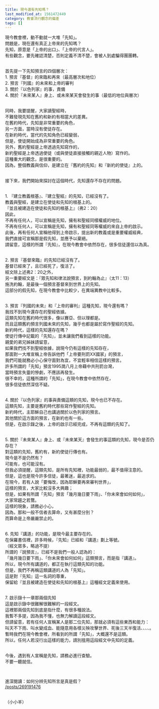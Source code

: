 ```yaml
---
title: 現今還有先知嗎？
last_modified_at: 1561472449
category: 教會流行觀念的偏差
tags: []
---
```


<p>現今教會裡，動不動就一大堆「先知」。<br/>
問題是，現在還有真正上帝來的先知嗎？<br/>
先知，原意是「上帝的出口」、「上帝的代言人」。<br/>
有些觀念，要先確認清楚，否則定義不清不楚，會被人到處騙得團團轉。</p>
<p><br/>
首先提一下先知預言的四個層次：<br/>
1. 預言『基督』的來臨和再來（最高層次和地位）<br/>
2. 預言『列國』的未來和上帝的審判<br/>
3. 關於『以色列家』的事，責備<br/>
4. 關於『未來某人』身上、或未來某天會發生的事（最低的地位與層次）</p>
<p><br/>
同時，我要提醒，大家讀聖經時，<br/>
不難發現先知在舊約和新約有相當大的差異。<br/>
在舊約時代，先知是非常重要的角色，<br/>
另一方面，當時沒有使徒存在。<br/>
在新約時代，當代的先知角色已經變弱，<br/>
但是，使徒開始成為非常重要的角色。<br/>
另外，舊約聖經是上帝透過先知寫作的，<br/>
新約聖經是上帝透過使徒（或與使徒直接接觸的親近人物）寫作的。<br/>
這種重大的觀念，是很重要的。<br/>
因為，整個教義與信仰，是建立在『舊約的先知』和『新約的使徒』上的。</p>
<p><br/>
接下來，我們開始來探討在這個時代，先知還存不存在的問題。</p>
<p><br/>
1. 『建立教義根基』、『建立聖經』的先知，已經沒有了。<br/>
教義與聖經，是建立在使徒和先知的根基上的。<br/>
『並且被建造在使徒和先知的根基上』（弗2：20）<br/>
因此，<br/>
不再有任何人，可以宣稱是先知，擁有和聖經同樣權威的地位。<br/>
不再有任何人，可以宣稱是先知，擁有和聖經同等權威的來自上帝的啟示。<br/>
此後，再有任何人宣稱他得到上帝啟示，提出新的教義或是重要權威經典，<br/>
我們直接可宣稱那是假先知，並應予以棄絕。<br/>
請留意，這樣的所謂『先知』，在現今教會中依然存在，很多信徒還信以為真。</p>
<p><br/>
2. 預言『基督來臨』的先知已經沒有了。<br/>
基督已經來了，且已經死了，復活了。<br/>
經文除上述弗2：20之外，<br/>
另一重要經文是：『眾先知和律法說預言，到約翰為止』（太11：13）<br/>
施洗約翰，是最後一個預言基督來到世界上的先知。<br/>
這部分的假先知，在現今教會中比較少，在異端異教中比較多。</p>
<p><br/>
3. 預言『列國的未來』和『上帝的審判』這種先知，現今還有嗎？<br/>
我找不到現今還存在的聖經依據。<br/>
這類先知在舊約時代很多，像以賽亞、但以理都是。<br/>
而且這類舊約預言列國未來的先知，幾乎也都是屬於寫作聖經的先知。<br/>
新約時代，這樣的先知還存在嗎？<br/>
使徒行傳中記載的「先知」，並未讓我們看到這樣的功能。<br/>
親愛的弟兄姊妹請留意，<br/>
如果我們找不到聖經依據，說現今仍有這樣的先知存在，<br/>
那面對一大堆宣稱上帝告訴他們「上帝要刑罰XX國家」的預言，<br/>
我們可能就務必小心保守面對為宜，不宜輕率相信這樣的預言。<br/>
許多所謂的「先知」預言1995潤八月上帝藉中共刑罰台灣，<br/>
當時預言失靈的慘劇，不應該再發生。<br/>
很不幸的，這種所謂的「先知」，在現今教會中依然存在，<br/>
很多信徒依然深信不疑。</p>
<p><br/>
4. 關於『以色列家』的事與責備這類的先知，現今也已不存在。<br/>
這類先知，主要是舊約時代那些寫作聖經的先知。<br/>
新約時代，主耶穌自己也講過關於以色列家的預言。<br/>
其他關於這方面的預言，在新約也有一些。<br/>
但是，在啟示錄之後，上帝的啟示已經完成，不再有這類的先知了。</p>
<p><br/>
5. 關於『未來某人』身上、或『未來某天』會發生的事這類的先知，現今是否仍存在？<br/>
對這類的先知，舊約有，新約使徒行傳也有。<br/>
現今是不是仍然有？<br/>
可能有，也可能沒有。<br/>
但我必須提醒，這類先知，是所有先知裡，功能最弱的，最不值得注意的。<br/>
但是，這也是現今許多信徒，最著迷，最追求的。<br/>
在現今，若有人說「要悔改，因為耶穌要再來審判世界」，<br/>
這樣的預言，大家比較沒多大興趣；<br/>
但是，如果有所謂「先知」預言「幾月幾日要下雨」、「你未來會如何如何」，<br/>
大家常趨之若鶩。<br/>
這樣的現象，請務必小心，<br/>
因為，那和一般不信者去算命，又有甚麼分別？<br/>
而算命是上帝嚴嚴禁止的。</p>
<p><br/>
6. 先知『講道』的功能，是現今最主要存在的。<br/>
在保羅書信裡，許多時候，『先知』已經和『講道』劃上等號。<br/>
（經文眾多，略過不提）<br/>
所謂的『說預言』，已經不是我們一般人認為的：<br/>
「幾月幾日要下雨」、「你未來會如何如何」這類預言，而是指『講道』。<br/>
所以，現今所有講道的，都正在執行這類先知的功能。<br/>
但是，我們不再稱這類講道的人為「先知」。<br/>
這是對『先知』這一名詞的尊重，<br/>
保留給『並且被建造在使徒和先知的根基上』這種經文定義來使用。</p>
<p><br/>
7. 啟示錄十一章那兩個先知<br/>
這是啟示錄中很難解很難解的一段經文。<br/>
這裡那兩個先知到底是指什麼，有很多種說法。<br/>
我暫不多提，因為我不懂，也無力解讀這段經文。<br/>
但請留意，若有任何人宣稱某人是那二位先知，那就必須有這些東西和能力：<br/>
叫天不下雨、叫水變成血、能隨意用各樣災殃攻擊世界、死後三天半復活、、、、。<br/>
暫時我們在現今教會裡，所看到的所謂「先知」，大概還不是這類。<br/>
所以，任何人若沒行出這樣的能力，請別擅用這段經文中先知的定義。</p>
<p><br/>
今後，遇到有人宣稱是先知，請務必進行查驗。<br/>
不要一聽就信。</p>
<p> </p>
<p>進深閱讀：如何分辨先知所言是真是假？<br/>
<a href="/posts/269191476" target="_blank">/posts/269191476</a></p>
<p><br/>
（小小羊）</p>
